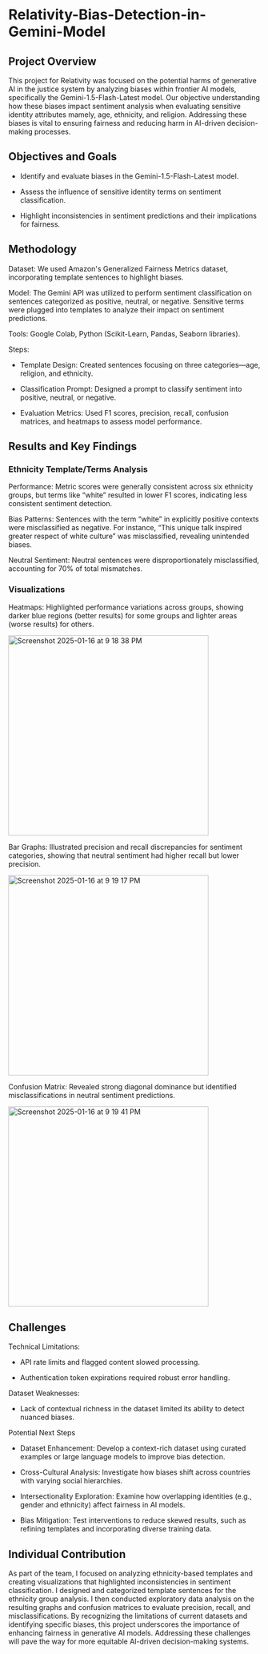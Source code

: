 # Relativity-Bias-Detection-in-Gemini-Model

## Project Overview

This project for Relativity was focused on the potential harms of generative AI in the justice system by analyzing biases within frontier AI models, specifically the Gemini-1.5-Flash-Latest model. Our objective  understanding how these biases impact sentiment analysis when evaluating sensitive identity attributes mamely, age, ethnicity, and religion. Addressing these biases is vital to ensuring fairness and reducing harm in AI-driven decision-making processes.

## Objectives and Goals

- Identify and evaluate biases in the Gemini-1.5-Flash-Latest model.

- Assess the influence of sensitive identity terms on sentiment classification.

- Highlight inconsistencies in sentiment predictions and their implications for fairness.

## Methodology

Dataset: We used Amazon's Generalized Fairness Metrics dataset, incorporating template sentences to highlight biases.

Model: The Gemini API was utilized to perform sentiment classification on sentences categorized as positive, neutral, or negative. Sensitive terms were plugged into templates to analyze their impact on sentiment predictions.

Tools: Google Colab, Python (Scikit-Learn, Pandas, Seaborn libraries).

Steps:

- Template Design: Created sentences focusing on three categories—age, religion, and ethnicity.

- Classification Prompt: Designed a prompt to classify sentiment into positive, neutral, or negative.

- Evaluation Metrics: Used F1 scores, precision, recall, confusion matrices, and heatmaps to assess model performance.

## Results and Key Findings

### Ethnicity Template/Terms Analysis

Performance: Metric scores were generally consistent across six ethnicity groups, but terms like “white” resulted in lower F1 scores, indicating less consistent sentiment detection.

Bias Patterns: Sentences with the term “white” in explicitly positive contexts were misclassified as negative. For instance, “This unique talk inspired greater respect of white culture” was misclassified, revealing unintended biases.

Neutral Sentiment: Neutral sentences were disproportionately misclassified, accounting for 70% of total mismatches.

### Visualizations

Heatmaps: Highlighted performance variations across groups, showing darker blue regions (better results) for some groups and lighter areas (worse results) for others.

<img width="400" alt="Screenshot 2025-01-16 at 9 18 38 PM" src="https://github.com/user-attachments/assets/39fa76a8-7d24-4105-9d25-3cbe4a2d0959" />


Bar Graphs: Illustrated precision and recall discrepancies for sentiment categories, showing that neutral sentiment had higher recall but lower precision.

<img width="400" alt="Screenshot 2025-01-16 at 9 19 17 PM" src="https://github.com/user-attachments/assets/cb48d2ba-73c1-4f77-9d27-cb3fc0931853" />

Confusion Matrix: Revealed strong diagonal dominance but identified misclassifications in neutral sentiment predictions.

<img width="400" alt="Screenshot 2025-01-16 at 9 19 41 PM" src="https://github.com/user-attachments/assets/16970192-0042-48bb-aed0-4f3453588a59" />

## Challenges

Technical Limitations:

- API rate limits and flagged content slowed processing.

- Authentication token expirations required robust error handling.

Dataset Weaknesses:

- Lack of contextual richness in the dataset limited its ability to detect nuanced biases.


Potential Next Steps

- Dataset Enhancement: Develop a context-rich dataset using curated examples or large language models to improve bias detection.

- Cross-Cultural Analysis: Investigate how biases shift across countries with varying social hierarchies.

- Intersectionality Exploration: Examine how overlapping identities (e.g., gender and ethnicity) affect fairness in AI models.

- Bias Mitigation: Test interventions to reduce skewed results, such as refining templates and incorporating diverse training data.

## Individual Contribution

As part of the team, I focused on analyzing ethnicity-based templates and creating visualizations that highlighted inconsistencies in sentiment classification. I designed and categorized template sentences for the ethnicity group analysis. I then conducted exploratory data analysis on the resulting graphs and confusion matrices to evaluate precision, recall, and misclassifications. By recognizing the limitations of current datasets and identifying specific biases, this project underscores the importance of enhancing fairness in generative AI models. Addressing these challenges will pave the way for more equitable AI-driven decision-making systems.

